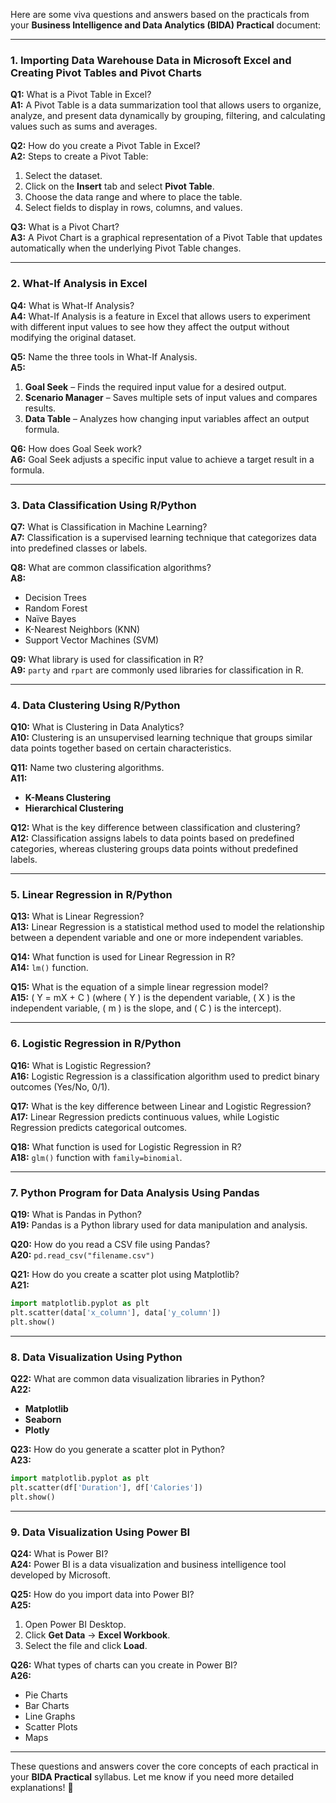 Here are some viva questions and answers based on the practicals from your **Business Intelligence and Data Analytics (BIDA) Practical** document:

---

### **1. Importing Data Warehouse Data in Microsoft Excel and Creating Pivot Tables and Pivot Charts**
**Q1:** What is a Pivot Table in Excel?  
**A1:** A Pivot Table is a data summarization tool that allows users to organize, analyze, and present data dynamically by grouping, filtering, and calculating values such as sums and averages.

**Q2:** How do you create a Pivot Table in Excel?  
**A2:** Steps to create a Pivot Table:  
1. Select the dataset.  
2. Click on the **Insert** tab and select **Pivot Table**.  
3. Choose the data range and where to place the table.  
4. Select fields to display in rows, columns, and values.

**Q3:** What is a Pivot Chart?  
**A3:** A Pivot Chart is a graphical representation of a Pivot Table that updates automatically when the underlying Pivot Table changes.

---

### **2. What-If Analysis in Excel**
**Q4:** What is What-If Analysis?  
**A4:** What-If Analysis is a feature in Excel that allows users to experiment with different input values to see how they affect the output without modifying the original dataset.

**Q5:** Name the three tools in What-If Analysis.  
**A5:**  
1. **Goal Seek** – Finds the required input value for a desired output.  
2. **Scenario Manager** – Saves multiple sets of input values and compares results.  
3. **Data Table** – Analyzes how changing input variables affect an output formula.

**Q6:** How does Goal Seek work?  
**A6:** Goal Seek adjusts a specific input value to achieve a target result in a formula.

---

### **3. Data Classification Using R/Python**
**Q7:** What is Classification in Machine Learning?  
**A7:** Classification is a supervised learning technique that categorizes data into predefined classes or labels.

**Q8:** What are common classification algorithms?  
**A8:**  
- Decision Trees  
- Random Forest  
- Naïve Bayes  
- K-Nearest Neighbors (KNN)  
- Support Vector Machines (SVM)

**Q9:** What library is used for classification in R?  
**A9:** `party` and `rpart` are commonly used libraries for classification in R.

---

### **4. Data Clustering Using R/Python**
**Q10:** What is Clustering in Data Analytics?  
**A10:** Clustering is an unsupervised learning technique that groups similar data points together based on certain characteristics.

**Q11:** Name two clustering algorithms.  
**A11:**  
- **K-Means Clustering**  
- **Hierarchical Clustering**

**Q12:** What is the key difference between classification and clustering?  
**A12:** Classification assigns labels to data points based on predefined categories, whereas clustering groups data points without predefined labels.

---

### **5. Linear Regression in R/Python**
**Q13:** What is Linear Regression?  
**A13:** Linear Regression is a statistical method used to model the relationship between a dependent variable and one or more independent variables.

**Q14:** What function is used for Linear Regression in R?  
**A14:** `lm()` function.

**Q15:** What is the equation of a simple linear regression model?  
**A15:** \( Y = mX + C \) (where \( Y \) is the dependent variable, \( X \) is the independent variable, \( m \) is the slope, and \( C \) is the intercept).

---

### **6. Logistic Regression in R/Python**
**Q16:** What is Logistic Regression?  
**A16:** Logistic Regression is a classification algorithm used to predict binary outcomes (Yes/No, 0/1).

**Q17:** What is the key difference between Linear and Logistic Regression?  
**A17:** Linear Regression predicts continuous values, while Logistic Regression predicts categorical outcomes.

**Q18:** What function is used for Logistic Regression in R?  
**A18:** `glm()` function with `family=binomial`.

---

### **7. Python Program for Data Analysis Using Pandas**
**Q19:** What is Pandas in Python?  
**A19:** Pandas is a Python library used for data manipulation and analysis.

**Q20:** How do you read a CSV file using Pandas?  
**A20:** `pd.read_csv("filename.csv")`

**Q21:** How do you create a scatter plot using Matplotlib?  
**A21:**  
```python
import matplotlib.pyplot as plt
plt.scatter(data['x_column'], data['y_column'])
plt.show()
```

---

### **8. Data Visualization Using Python**
**Q22:** What are common data visualization libraries in Python?  
**A22:**  
- **Matplotlib**  
- **Seaborn**  
- **Plotly**  

**Q23:** How do you generate a scatter plot in Python?  
**A23:**  
```python
import matplotlib.pyplot as plt
plt.scatter(df['Duration'], df['Calories'])
plt.show()
```

---

### **9. Data Visualization Using Power BI**
**Q24:** What is Power BI?  
**A24:** Power BI is a data visualization and business intelligence tool developed by Microsoft.

**Q25:** How do you import data into Power BI?  
**A25:**  
1. Open Power BI Desktop.  
2. Click **Get Data** → **Excel Workbook**.  
3. Select the file and click **Load**.

**Q26:** What types of charts can you create in Power BI?  
**A26:**  
- Pie Charts  
- Bar Charts  
- Line Graphs  
- Scatter Plots  
- Maps  

---

These questions and answers cover the core concepts of each practical in your **BIDA Practical** syllabus. Let me know if you need more detailed explanations! 🚀
